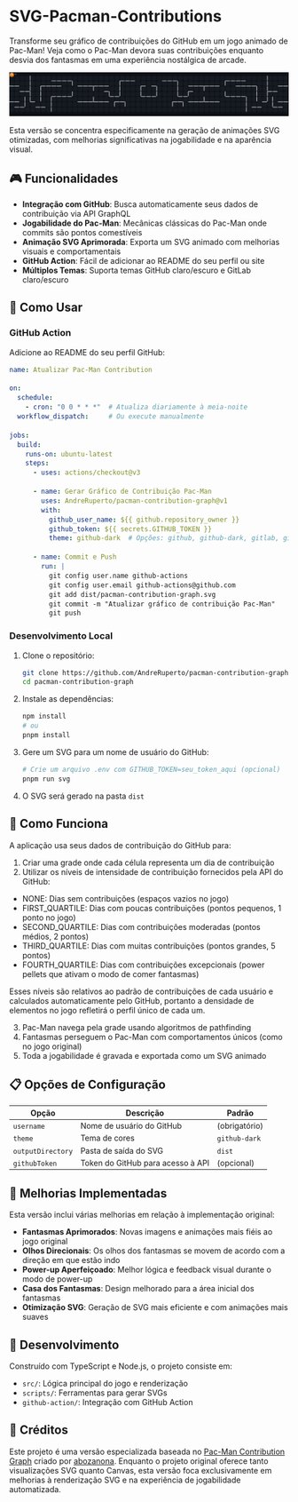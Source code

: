 # SVG-Pacman-Contributions

Transforme seu gráfico de contribuições do GitHub em um jogo animado de Pac-Man! Veja como o Pac-Man devora suas contribuições enquanto desvia dos fantasmas em uma experiência nostálgica de arcade.

<picture>
  <source media="(prefers-color-scheme: dark)"
          srcset="https://raw.githubusercontent.com/AndreRuperto/AndreRuperto/output/dist/pacman-contribution-graph-dark.svg">
  <img alt="Pac-Man contribution graph"
       src="https://raw.githubusercontent.com/AndreRuperto/AndreRuperto/output/dist/pacman-contribution-graph-dark.svg">
</picture>

Esta versão se concentra especificamente na geração de animações SVG otimizadas, com melhorias significativas na jogabilidade e na aparência visual.

## 🎮 Funcionalidades

- **Integração com GitHub**: Busca automaticamente seus dados de contribuição via API GraphQL
- **Jogabilidade do Pac-Man**: Mecânicas clássicas do Pac-Man onde commits são pontos comestíveis
- **Animação SVG Aprimorada**: Exporta um SVG animado com melhorias visuais e comportamentais
- **GitHub Action**: Fácil de adicionar ao README do seu perfil ou site
- **Múltiplos Temas**: Suporta temas GitHub claro/escuro e GitLab claro/escuro

## 🚀 Como Usar

### GitHub Action

Adicione ao README do seu perfil GitHub:

```yaml
name: Atualizar Pac-Man Contribution

on:
  schedule:
    - cron: "0 0 * * *"  # Atualiza diariamente à meia-noite
  workflow_dispatch:     # Ou execute manualmente

jobs:
  build:
    runs-on: ubuntu-latest
    steps:
      - uses: actions/checkout@v3
      
      - name: Gerar Gráfico de Contribuição Pac-Man
        uses: AndreRuperto/pacman-contribution-graph@v1
        with:
          github_user_name: ${{ github.repository_owner }}
          github_token: ${{ secrets.GITHUB_TOKEN }}
          theme: github-dark  # Opções: github, github-dark, gitlab, gitlab-dark
          
      - name: Commit e Push
        run: |
          git config user.name github-actions
          git config user.email github-actions@github.com
          git add dist/pacman-contribution-graph.svg
          git commit -m "Atualizar gráfico de contribuição Pac-Man"
          git push
```

### Desenvolvimento Local

1. Clone o repositório:
   ```bash
   git clone https://github.com/AndreRuperto/pacman-contribution-graph.git
   cd pacman-contribution-graph
   ```

2. Instale as dependências:
   ```bash
   npm install
   # ou
   pnpm install
   ```

3. Gere um SVG para um nome de usuário do GitHub:
   ```bash
   # Crie um arquivo .env com GITHUB_TOKEN=seu_token_aqui (opcional)
   pnpm run svg
   ```

4. O SVG será gerado na pasta `dist`

## 🎯 Como Funciona

A aplicação usa seus dados de contribuição do GitHub para:

1. Criar uma grade onde cada célula representa um dia de contribuição
2. Utilizar os níveis de intensidade de contribuição fornecidos pela API do GitHub:

- NONE: Dias sem contribuições (espaços vazios no jogo)
- FIRST_QUARTILE: Dias com poucas contribuições (pontos pequenos, 1 ponto no jogo)
- SECOND_QUARTILE: Dias com contribuições moderadas (pontos médios, 2 pontos)
- THIRD_QUARTILE: Dias com muitas contribuições (pontos grandes, 5 pontos)
- FOURTH_QUARTILE: Dias com contribuições excepcionais (power pellets que ativam o modo de comer fantasmas)

Esses níveis são relativos ao padrão de contribuições de cada usuário e calculados automaticamente pelo GitHub, portanto a densidade de elementos no jogo refletirá o perfil único de cada um.

3. Pac-Man navega pela grade usando algoritmos de pathfinding
4. Fantasmas perseguem o Pac-Man com comportamentos únicos (como no jogo original)
5. Toda a jogabilidade é gravada e exportada como um SVG animado

## 📋 Opções de Configuração

| Opção | Descrição | Padrão |
|--------|-------------|---------|
| `username` | Nome de usuário do GitHub | (obrigatório) |
| `theme` | Tema de cores | `github-dark` |
| `outputDirectory` | Pasta de saída do SVG | `dist` |
| `githubToken` | Token do GitHub para acesso à API | (opcional) |

## 🧩 Melhorias Implementadas

Esta versão inclui várias melhorias em relação à implementação original:

- **Fantasmas Aprimorados**: Novas imagens e animações mais fiéis ao jogo original
- **Olhos Direcionais**: Os olhos dos fantasmas se movem de acordo com a direção em que estão indo
- **Power-up Aperfeiçoado**: Melhor lógica e feedback visual durante o modo de power-up
- **Casa dos Fantasmas**: Design melhorado para a área inicial dos fantasmas
- **Otimização SVG**: Geração de SVG mais eficiente e com animações mais suaves

## 🔧 Desenvolvimento

Construído com TypeScript e Node.js, o projeto consiste em:

- `src/`: Lógica principal do jogo e renderização
- `scripts/`: Ferramentas para gerar SVGs
- `github-action/`: Integração com GitHub Action

## 🙏 Créditos

Este projeto é uma versão especializada baseada no [Pac-Man Contribution Graph](https://github.com/abozanona/pacman-contribution-graph) criado por [abozanona](https://github.com/abozanona). Enquanto o projeto original oferece tanto visualizações SVG quanto Canvas, esta versão foca exclusivamente em melhorias à renderização SVG e na experiência de jogabilidade automatizada.